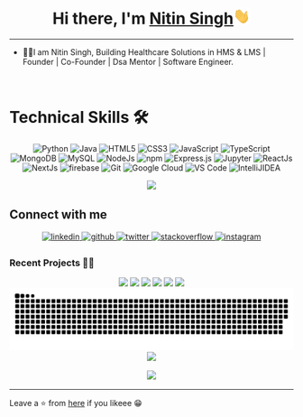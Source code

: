 <h1 align="center">Hi there, I'm <a target="_blank" href="https://unrivaled-meringue-82d9e8.netlify.app/">Nitin Singh</a><img src="https://github.com/ABSphreak/ABSphreak/blob/master/gifs/Hi.gif" width="30px"></h1></h1>
 
 ---
 
- 👨‍🎓I am Nitin Singh, Building Healthcare Solutions in HMS & LMS | Founder | Co-Founder | Dsa Mentor | Software Engineer.
<br/>
<h1>Technical Skills 🛠</h1>

<p align="center"> 
 <img alt="Python" src="https://img.shields.io/badge/python-%2314354C.svg?style=for-the-badge&logo=python&logoColor=white"/>
 <img alt="Java" src="https://img.shields.io/badge/java-%23ED8B00.svg?&style=for-the-badge&logo=java&logoColor=white" />
<img alt="HTML5" src="https://img.shields.io/badge/html5-%23E34F26.svg?&style=for-the-badge&logo=html5&logoColor=white" />
 <img alt="CSS3" src="https://img.shields.io/badge/css3-%231572B6.svg?&style=for-the-badge&logo=css3&logoColor=white" />
 <img alt="JavaScript" src="https://img.shields.io/badge/javascript-%23323330.svg?&style=for-the-badge&logo=javascript&logoColor=%23F7DF1E" />
 <img alt="TypeScript" src="https://img.shields.io/badge/-TypeScript-blue?&style=for-the-badge&logo=typescript&logoColor=white" />
 <img alt="MongoDB" src="https://img.shields.io/badge/MongoDB-lightgreen?style=for-the-badge&logo=mongodb&logoColor=4EA94B" />
 <img alt="MySQL" src="https://img.shields.io/badge/MySQL-gray?style=for-the-badge&logo=mysql&logoColor=4EA94B" />
 <img alt="NodeJs" src="https://img.shields.io/badge/Node.js-339933?style=for-the-badge&logo=nodedotjs&logoColor=white" />
    <img alt="npm" src="https://img.shields.io/badge/npm-CB3837?style=for-the-badge&logo=npm&logoColor=white" />
    <img alt="Express.js" src="https://img.shields.io/badge/Express.js-000000?style=for-the-badge&logo=express&logoColor=white" />
    <img alt="Jupyter" src="https://img.shields.io/badge/Jupyter-F37626.svg?&style=for-the-badge&logo=Jupyter&logoColor=white" />
    <img alt="ReactJs" src="https://img.shields.io/badge/React-20232A?style=for-the-badge&logo=react&logoColor=61DAFB" />
     <img alt="NextJs" src="https://img.shields.io/badge/NextJS-20232A?style=for-the-badge&logo=nextjs&logoColor=black" />
    <img alt="firebase" src="https://img.shields.io/badge/firebase-ffca28?style=for-the-badge&logo=firebase&logoColor=black" />
    <img alt="Git" src="https://img.shields.io/badge/Git-F05032?style=for-the-badge&logo=git&logoColor=white" />
    <img alt="Google Cloud" src="https://img.shields.io/badge/Google_Cloud-4285F4?style=for-the-badge&logo=google-cloud&logoColor=white" />
    <img alt="VS Code" src="https://img.shields.io/badge/Visual_Studio_Code-0078D4?style=for-the-badge&logo=visual%20studio%20code&logoColor=white" />
    <img alt="IntelliJIDEA" src="https://img.shields.io/badge/IntelliJIDEA-000000.svg?style=for-the-badge&logo=intellij-idea&logoColor=white" />
</p>

<div align="center">
   <img src="https://github-readme-stats.vercel.app/api?username=being-nitin&show_icons=true&theme=cobalt"></img>
</div>

## Connect with me  
<div align="center">
 <a href="https://www.linkedin.com/in/nitin-singh-68a4361b8/" target="_blank">
<img src=https://img.shields.io/badge/linkedin-%231E77B5.svg?&style=for-the-badge&logo=linkedin&logoColor=white alt=linkedin style="margin-bottom: 5px;" />
</a>
<a href="https://github.com/being-nitin" target="_blank">
<img src=https://img.shields.io/badge/github-%2324292e.svg?&style=for-the-badge&logo=github&logoColor=white alt=github style="margin-bottom: 5px;" />
</a>
<a href="https://twitter.com/nitinsi17842968" target="_blank">
<img src=https://img.shields.io/badge/twitter-%2300acee.svg?&style=for-the-badge&logo=twitter&logoColor=white alt=twitter style="margin-bottom: 5px;" />
</a>
 
 

<a href="https://stackoverflow.com/users/16409581/nitin02" target="_blank">
<img src=https://img.shields.io/badge/stackoverflow-%23F28032.svg?&style=for-the-badge&logo=stackoverflow&logoColor=white alt=stackoverflow style="margin-bottom: 5px;" />
</a>

<a href="https://www.instagram.com/initinsingh_07/" target="_blank">
<img src=https://img.shields.io/badge/instagram-%23000000.svg?&style=for-the-badge&logo=instagram&logoColor=white alt=instagram style="margin-bottom: 5px;" />
</a>
</div>

### Recent Projects 👨‍💻

<div align="center">
<img src="https://github-readme-stats.vercel.app/api/pin/?username=being-nitin&repo=AI-Music-Generator&show_icons=true&theme=great-gatsby"> 
<img src="https://github-readme-stats.vercel.app/api/pin/?username=being-nitin&repo=Revenue-generator-&show_icons=true&theme=great-gatsby"> 
<img src="https://github-readme-stats.vercel.app/api/pin/?username=being-nitin&repo=Dice-game&show_icons=true&theme=great-gatsby"> 
<img src="https://github-readme-stats.vercel.app/api/pin/?username=being-nitin&repo=Drum-kit&show_icons=true&theme=great-gatsby">
<img src="https://github-readme-stats.vercel.app/api/pin/?username=being-nitin&repo=blog-website&show_icons=true&theme=great-gatsby">
 <img src="https://github-readme-stats.vercel.app/api/pin/?username=being-nitin&repo=Vutube..&show_icons=true&theme=great-gatsby">
</div>
 
<div align="center">
<img src="https://github.com/kothariji/kothariji/blob/master/github-user-contribution.svg"></img>
</div>

<div align="center">
<img src="https://img.shields.io/github/followers/being-nitin.svg?style=social&label=Follow"></img>

<img src="https://gpvc.arturio.dev/being-nitin"></img>
</div>

---

Leave a ⭐ from [here](https://github.com/being-nitin/being-nitin) if you likeee 😁
